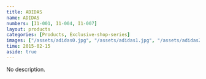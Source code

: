```yaml
---
title: ADIDAS
name: ADIDAS
numbers: [I1-001, I1-004, I1-007]
layout: products
categories: [Products, Exclusive-shop-series]
images: ["/assets/adidas0.jpg", "/assets/adidas1.jpg", "/assets/adidas2.jpg"]
time: 2015-02-15
aside: true
---
```


No description.
